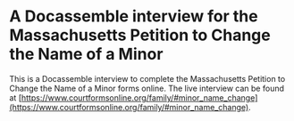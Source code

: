 # A Docassemble interview for the Massachusetts Petition to Change the Name of a Minor

This is a Docassemble interview to complete the Massachusetts Petition to Change the Name of a Minor forms online. The live interview can be found at [https://www.courtformsonline.org/family/#minor_name_change](https://www.courtformsonline.org/family/#minor_name_change).
